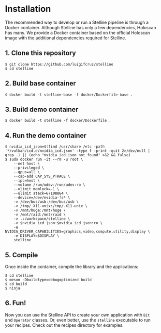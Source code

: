 # Installation

The recommended way to develop or run a Stelline pipeline is through a Docker container. Although Stelline has only a few dependencies, Holoscan has many. We provide a Docker container based on the official Holoscan image with the additional dependencies required for Stelline.

## 1. Clone this repository

```
$ git clone https://github.com/luigifcruz/stelline
$ cd stelline
```

## 2. Build base container

```
$ docker build -t stelline-base -f docker/Dockerfile-base .
```

## 3. Build demo container

```
$ docker build -t stelline -f docker/Dockerfile .
```

## 4. Run the demo container

```
$ nvidia_icd_json=$(find /usr/share /etc -path '*/vulkan/icd.d/nvidia_icd.json' -type f -print -quit 2>/dev/null | grep .) || (echo "nvidia_icd.json not found" >&2 && false)
$ sudo docker run -it --rm -u root \
    --net host \
    --privileged \
    --gpus=all \
    --cap-add CAP_SYS_PTRACE \
    --ipc=host \
    --volume /run/udev:/run/udev:ro \
    --ulimit memlock=-1 \
    --ulimit stack=67108864 \
    --device=/dev/nvidia-fs* \
    -v /dev/bus/usb:/dev/bus/usb \
    -v /tmp/.X11-unix:/tmp/.X11-unix \
    -v /mnt/huge:/mnt/huge \
    -v /mnt/raid:/mnt/raid \
    -v .:/workspace/stelline \
    -v $nvidia_icd_json:$nvidia_icd_json:ro \
    -e NVIDIA_DRIVER_CAPABILITIES=graphics,video,compute,utility,display \
    -e DISPLAY=$DISPLAY \
    stelline
```

## 5. Compile

Once inside the container, compile the library and the applications:

```
$ cd stelline
$ meson -Dbuildtype=debugoptimized build
$ cd build
$ ninja
```

## 6. Fun!

Now you can use the Stelline API to create your own application with `Bit` and `Operator` classes. Or, even better, use the `stelline` executable to run your recipes. Check out the recipes directory for examples.
